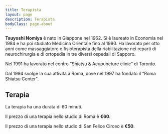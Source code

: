 ```yaml
---
title: Terapista
layout: page
description: Terapista
bodyClass: page-about
---
```


**Tsuyoshi Nomiya** è nato in Giappone nel 1962. Si è laureato in Economia nel 1984 e ha poi studiato Medicina Orientale fino al 1990.
Ha lavorato per otto anni come massaggiatore e fisioterapista della riabilitazione nei reparti di neurochirurgia e di ortopedia in tre diversi ospedali di Sapporo.

Nel 1991 ha lavorato nel centro “Shiatsu & Acupuncture clinic” di Toronto.

Dal 1994 svolge la sua attività a Roma, dove nel 1997 ha fondato il “Roma Shiatsu Center".


## Terapia
La terapia ha una durata di 60 minuti.

Il prezzo di una terapia nello studio di Roma è **€60**.

Il prezzo di una terapia nello studio di San Felice Circeo è **€50**.